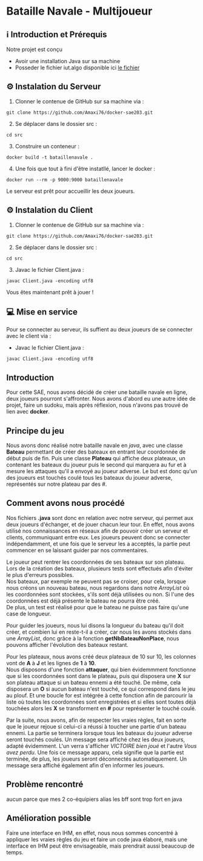 # Bataille Navale - Multijoueur

## ℹ Introduction et Prérequis

Notre projet est conçu 

- Avoir une installation Java sur sa machine
- Posseder le fichier iut.algo disponible ici [le fichier](https://diw.iut.univ-lehavre.fr/pedago/info1/R1_01_Init_Dev/ressources/fichiersource/java_installation/iut.jar)

## ⚙️ Instalation du Serveur 

1. Clonner le contenue de GitHub sur sa machine via : 
```shell
git clone https://github.com/Amaxi76/docker-sae203.git
```

2. Se déplacer dans le dossier src :
```shell
cd src
```

3. Construire un conteneur :
```shell
docker build -t bataillenavale .
```

4. Une fois que tout à fini d'être instatllé, lancer le docker :
```shell
docker run --rm -p 9000:9000 bataillenavale
```

Le serveur est prêt pour accueillir les deux joueurs.

## ⚙️ Instalation du Client

1. Clonner le contenue de GitHub sur sa machine via : 
```shell
git clone https://github.com/Amaxi76/docker-sae203.git
```

2. Se déplacer dans le dossier src :
```shell
cd src
```

3. Javac le fichier Client.java  :
```shell
javac Client.java -encoding utf8
```

Vous êtes maintenant prêt à jouer ! 

## 💻 Mise en service

Pour se connecter au serveur, ils suffient au deux joueurs de se connecter avec le client via :
- Javac le fichier Client.java  :
```shell
javac Client.java -encoding utf8
```





## Introduction

Pour cette SAE, nous avons décidé de créer une bataille navale en ligne, deux joueurs pourront s'affronter. Nous avons d'abord eu une autre idée de projet, faire un sudoku, mais après réflexion, nous n'avons pas trouvé de lien avec **docker**.   

## Principe du jeu

Nous avons donc réalisé notre bataille navale en *java*, avec une classe **Bateau** permettant de créer des bateaux en entrant leur coordonnée de début puis de fin. Puis une classe **Plateau** qui affiche deux plateaux, un contenant les bateaux du joueur puis le second qui marquera au fur et à mesure les attaques qu'il a envoyé au joueur adverse. Le but est donc qu'un des joueurs est touchés coulé tous les bateaux du joueur adverse, représentés sur notre plateau par des #.  

## Comment avons nous procédé

Nos fichiers **.java** sont donc en relation avec notre serveur, qui permet aux deux joueurs d'échanger, et de jouer chacun leur tour. En effet, nous avons utilisé nos connaissances en réseaux afin de pouvoir créer un serveur et clients, communiquant entre eux. Les joueurs peuvent donc se connecter indépendamment, et une fois que le serveur les a acceptés, la partie peut commencer en se laissant guider par nos commentaires.   

Le joueur peut rentrer les coordonnées de ses bateaux sur son plateau. Lors de la création des bateaux, plusieurs tests sont effectués afin d'éviter le plus d'erreurs possibles.   
Nos bateaux, par exemple ne peuvent pas se croiser, pour cela, lorsque nous créons un nouveau bateau, nous regardons dans notre *ArrayList* où les coordonnées sont stockées, s'ils sont déjà utilisées ou non. Si l'une des coordonnées est déjà présente le bateau ne pourra être créé.   
De plus, un test est réalisé pour que le bateau ne puisse pas faire qu'une case de longueur.   

Pour guider les joueurs, nous lui disons la longueur du bateau qu'il doit créer, et combien lui en reste-t-il a créer, car nous les avons stockés dans une *ArrayList*, donc grâce à la fonction **getNbBateauNonPlace**, nous pouvons afficher l'évolution des bateaux restant.   

Pour les plateaux, nous avons créé deux plateaux de 10 sur 10, les colonnes vont de **A** à **J** et les lignes de **1** à **10**.   
Nous disposons d'une fonction **attaquer**, qui bien évidemmment fonctionne que si les coordonnées sont dans le plateau, puis qui disposera une **X** sur son plateau attaque si un bateau ennemi a été touché. De même, cela disposera un **O** si aucun bateau n'est touché, ce qui correspond dans le jeu au plouf. Et une boucle for est intégrée à cette fonction afin de parcourir la liste où toutes les coordonnées sont enregistrées et si elles sont toutes déjà touchées alors les **X** se transforment en **#** pour représenter le touché coulé.   

Par la suite, nous avons, afin de respecter les vraies règles, fait en sorte que le joueur rejoue si celui-ci a réussi à toucher une partie d'un bateau ennemi. La partie se terminera lorsque tous les bateaux du joueur adverse seront touchés coulés. Un message sera affiché chez les deux joueurs, adapté évidemment. L'un verra s'afficher *VICTOIRE bien joué* et l'autre *Vous avez perdu*. Une fois ce message apparu, cela signifie que la partie est terminée, de plus, les joueurs seront déconnectés automatiquement. Un message sera affiché également afin d'en informer les joueurs.

## Problème rencontré
aucun parce que mes 2 co-équipiers alias les bff sont trop fort en java

## Amélioration possible
Faire une interface en IHM, en effet, nous nous sommes concentré à appliquer les vraies règles du jeu et faire un code java élaboré, mais une interface en IHM peut être envisageable, mais prendrait aussi beaucoup de temps.
